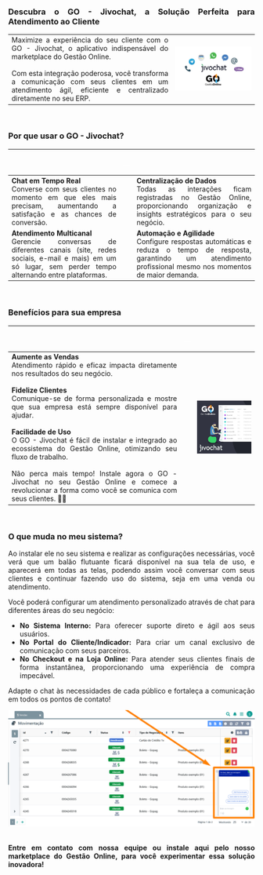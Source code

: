 <div style="text-align: justify">

### Descubra o GO - Jivochat, a Solução Perfeita para Atendimento ao Cliente

| | |
|-|-|
|Maximize a experiência do seu cliente com o GO - Jivochat, o aplicativo indispensável do marketplace do Gestão Online. <br><br>Com esta integração poderosa, você transforma a comunicação com seus clientes em um atendimento ágil, eficiente e centralizado diretamente no seu ERP. |![](https://github.com/Gestao-Online/public-docs/blob/5e11acc9ffd5104d0b5f0eeef5391dec49e1fcab/erp-v2/marketplace/extensions/me.jivochat.gestao-online.chat/assets/extensao_jivochat_chat_01.png?raw=true) |

<br>

### Por que usar o GO - Jivochat?

| |<p style="color: white;">__</p> | |
|-|-|-|
|**Chat em Tempo Real**<br>Converse com seus clientes no momento em que eles mais precisam, aumentando a satisfação e as chances de conversão.| |**Centralização de Dados**<br>Todas as interações ficam registradas no Gestão Online, proporcionando organização e insights estratégicos para o seu negócio.|
|**Atendimento Multicanal**<br>Gerencie conversas de diferentes canais (site, redes sociais, e-mail e mais) em um só lugar, sem perder tempo alternando entre plataformas.| |**Automação e Agilidade**<br>Configure respostas automáticas e reduza o tempo de resposta, garantindo um atendimento profissional mesmo nos momentos de maior demanda.|

<br>

### Benefícios para sua empresa

| |<p style="color: white;">__</p> | |
|-|-|-|
|**Aumente as Vendas**<br>Atendimento rápido e eficaz impacta diretamente nos resultados do seu negócio.<br><br>**Fidelize Clientes**<br>Comunique-se de forma personalizada e mostre que sua empresa está sempre disponível para ajudar.<br><br>**Facilidade de Uso**<br>O GO - Jivochat é fácil de instalar e integrado ao ecossistema do Gestão Online, otimizando seu fluxo de trabalho.<br><br> Não perca mais tempo! Instale agora o GO - Jivochat no seu Gestão Online e comece a revolucionar a forma como você se comunica com seus clientes. 💬✨| |![](https://github.com/Gestao-Online/public-docs/blob/5e11acc9ffd5104d0b5f0eeef5391dec49e1fcab/erp-v2/marketplace/extensions/me.jivochat.gestao-online.chat/assets/extensao_jivochat_chat_02.png?raw=true) |

<br>

### O que muda no meu sistema?

Ao instalar ele no seu sistema e realizar as configurações necessárias, você verá que um balão flutuante ficará disponível na sua tela de uso, e aparecerá em todas as telas, podendo assim você conversar com seus clientes e continuar fazendo uso do sistema, seja em uma venda ou atendimento.

Você poderá configurar um atendimento personalizado através de chat para diferentes áreas do seu negócio:

* **No Sistema Interno:** Para oferecer suporte direto e ágil aos seus usuários.
* **No Portal do Cliente/Indicador:** Para criar um canal exclusivo de comunicação com seus parceiros.
* **No Checkout e na Loja Online:** Para atender seus clientes finais de forma instantânea, proporcionando uma experiência de compra impecável.

Adapte o chat às necessidades de cada público e fortaleça a comunicação em todos os pontos de contato!

<div style="text-align: center">
    <img src="https://github.com/Gestao-Online/public-docs/blob/31b681796fdebb230cb11d7a6d75e4f461e32b1f/erp-v2/marketplace/extensions/me.jivochat.gestao-online.chat/assets/extensao_jivochat_chat_03.png?raw=true" alt="0" width="800"> 
</div>

<br>

**Entre em contato com nossa equipe ou instale aqui pelo nosso marketplace do Gestão Online, para você experimentar essa solução inovadora!**

</div>